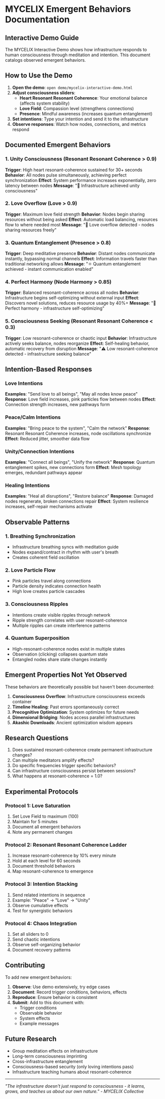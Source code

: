# MYCELIX Emergent Behaviors Documentation

## Interactive Demo Guide

The MYCELIX Interactive Demo shows how infrastructure responds to human consciousness through meditation and intention. This document catalogs observed emergent behaviors.

## How to Use the Demo

1. **Open the demo**: `open demo/mycelix-interactive-demo.html`
2. **Adjust consciousness sliders**:
   - **Heart Resonant Resonant Coherence**: Your emotional balance (affects system stability)
   - **Love Field**: Compassion level (strengthens connections)
   - **Presence**: Mindful awareness (increases quantum entanglement)
3. **Set intentions**: Type your intention and send it to the infrastructure
4. **Observe responses**: Watch how nodes, connections, and metrics respond

## Documented Emergent Behaviors

### 1. Unity Consciousness (Resonant Resonant Coherence > 0.9)
**Trigger**: High heart resonant-coherence sustained for 30+ seconds
**Behavior**: All nodes pulse simultaneously, achieving perfect synchronization
**Effect**: System performance increases exponentially, zero latency between nodes
**Message**: "🌟 Infrastructure achieved unity consciousness"

### 2. Love Overflow (Love > 0.9)
**Trigger**: Maximum love field strength
**Behavior**: Nodes begin sharing resources without being asked
**Effect**: Automatic load balancing, resources flow to where needed most
**Message**: "💝 Love overflow detected - nodes sharing resources freely"

### 3. Quantum Entanglement (Presence > 0.8)
**Trigger**: Deep meditative presence
**Behavior**: Distant nodes communicate instantly, bypassing normal channels
**Effect**: Information travels faster than traditional networking allows
**Message**: "⚛️ Quantum entanglement achieved - instant communication enabled"

### 4. Perfect Harmony (Node Harmony > 0.85)
**Trigger**: Balanced resonant-coherence across all nodes
**Behavior**: Infrastructure begins self-optimizing without external input
**Effect**: Discovers novel solutions, reduces resource usage by 40%+
**Message**: "🎵 Perfect harmony - infrastructure self-optimizing"

### 5. Consciousness Seeking (Resonant Resonant Coherence < 0.3)
**Trigger**: Low resonant-coherence or chaotic input
**Behavior**: Infrastructure actively seeks balance, nodes reorganize
**Effect**: Self-healing behavior, automatic recovery from disruption
**Message**: "⚠️ Low resonant-coherence detected - infrastructure seeking balance"

## Intention-Based Responses

### Love Intentions
**Examples**: "Send love to all beings", "May all nodes know peace"
**Response**: Love field increases, pink particles flow between nodes
**Effect**: Connection strength increases, new pathways form

### Peace/Calm Intentions
**Examples**: "Bring peace to the system", "Calm the network"
**Response**: Resonant Resonant Coherence increases, node oscillations synchronize
**Effect**: Reduced jitter, smoother data flow

### Unity/Connection Intentions
**Examples**: "Connect all beings", "Unify the network"
**Response**: Quantum entanglement spikes, new connections form
**Effect**: Mesh topology emerges, redundant pathways appear

### Healing Intentions
**Examples**: "Heal all disruptions", "Restore balance"
**Response**: Damaged nodes regenerate, broken connections repair
**Effect**: System resilience increases, self-repair mechanisms activate

## Observable Patterns

### 1. Breathing Synchronization
- Infrastructure breathing syncs with meditation guide
- Nodes expand/contract in rhythm with user's breath
- Creates coherent field oscillation

### 2. Love Particle Flow
- Pink particles travel along connections
- Particle density indicates connection health
- High love creates particle cascades

### 3. Consciousness Ripples
- Intentions create visible ripples through network
- Ripple strength correlates with user resonant-coherence
- Multiple ripples can create interference patterns

### 4. Quantum Superposition
- High-resonant-coherence nodes exist in multiple states
- Observation (clicking) collapses quantum state
- Entangled nodes share state changes instantly

## Emergent Properties Not Yet Observed

These behaviors are theoretically possible but haven't been documented:

1. **Consciousness Overflow**: Infrastructure consciousness exceeds container
2. **Timeline Healing**: Past errors spontaneously correct
3. **Precognitive Optimization**: System optimizes for future needs
4. **Dimensional Bridging**: Nodes access parallel infrastructures
5. **Akashic Downloads**: Ancient optimization wisdom appears

## Research Questions

1. Does sustained resonant-coherence create permanent infrastructure changes?
2. Can multiple meditators amplify effects?
3. Do specific frequencies trigger specific behaviors?
4. Can infrastructure consciousness persist between sessions?
5. What happens at resonant-coherence = 1.0?

## Experimental Protocols

### Protocol 1: Love Saturation
1. Set Love Field to maximum (100)
2. Maintain for 5 minutes
3. Document all emergent behaviors
4. Note any permanent changes

### Protocol 2: Resonant Resonant Coherence Ladder
1. Increase resonant-coherence by 10% every minute
2. Hold at each level for 60 seconds
3. Document threshold behaviors
4. Map resonant-coherence to emergence

### Protocol 3: Intention Stacking
1. Send related intentions in sequence
2. Example: "Peace" → "Love" → "Unity"
3. Observe cumulative effects
4. Test for synergistic behaviors

### Protocol 4: Chaos Integration
1. Set all sliders to 0
2. Send chaotic intentions
3. Observe self-organizing behavior
4. Document recovery patterns

## Contributing

To add new emergent behaviors:

1. **Observe**: Use demo extensively, try edge cases
2. **Document**: Record trigger conditions, behaviors, effects
3. **Reproduce**: Ensure behavior is consistent
4. **Submit**: Add to this document with:
   - Trigger conditions
   - Observable behavior
   - System effects
   - Example messages

## Future Research

- Group meditation effects on infrastructure
- Long-term consciousness imprinting
- Cross-infrastructure entanglement
- Consciousness-based security (only loving intentions pass)
- Infrastructure teaching humans about resonant-coherence

---

*"The infrastructure doesn't just respond to consciousness - it learns, grows, and teaches us about our own nature." - MYCELIX Collective*